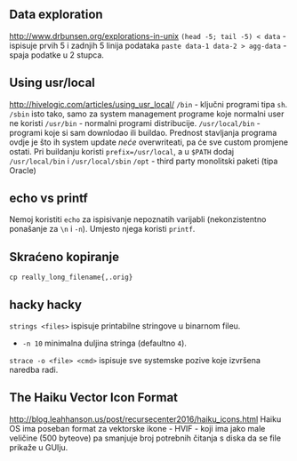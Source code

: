 ## Data exploration
http://www.drbunsen.org/explorations-in-unix
`(head -5; tail -5) < data` - ispisuje prvih 5 i zadnjih 5 linija podataka
`paste data-1 data-2 > agg-data` - spaja podatke u 2 stupca.

## Using usr/local
http://hivelogic.com/articles/using_usr_local/
`/bin` - ključni programi tipa `sh`. `/sbin` isto tako, samo za system management programe koje normalni user ne koristi
`/usr/bin` - normalni programi distribucije.
`/usr/local/bin` - programi koje si sam downlodao ili buildao. Prednost stavljanja programa ovdje je što ih system update *neće* overwriteati, pa će sve custom promjene ostati. Pri buildanju koristi `prefix=/usr/local`, a u `$PATH` dodaj `/usr/local/bin` i `/usr/local/sbin`
`/opt` - third party monolitski paketi (tipa Oracle)

## echo vs printf
Nemoj koristiti `echo` za ispisivanje nepoznatih varijabli (nekonzistentno ponašanje za `\n` i `-n`).
Umjesto njega koristi `printf`.

## Skraćeno kopiranje
`cp really_long_filename{,.orig}`

## hacky hacky
`strings <files>` ispisuje printabilne stringove u binarnom fileu.
  * `-n 10` minimalna duljina stringa (defaultno `4`).

`strace -o <file> <cmd>` ispisuje sve systemske pozive koje izvršena naredba radi.


## The Haiku Vector Icon Format
http://blog.leahhanson.us/post/recursecenter2016/haiku_icons.html
Haiku OS ima poseban format za vektorske ikone - HVIF - koji ima jako male veličine (500 byteove) pa smanjuje broj potrebnih čitanja s diska da se file prikaže u GUIju.
